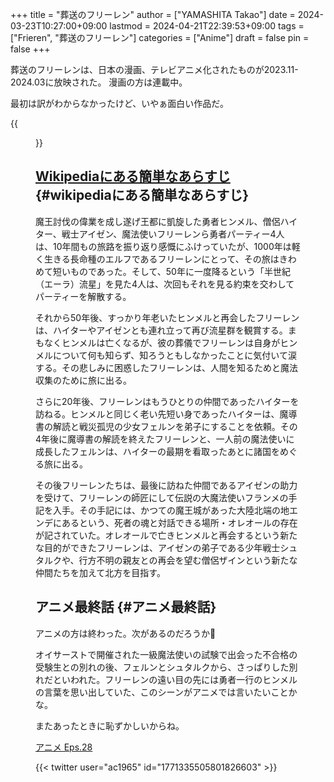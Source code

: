 +++
title = "葬送のフリーレン"
author = ["YAMASHITA Takao"]
date = 2024-03-23T10:27:00+09:00
lastmod = 2024-04-21T22:39:53+09:00
tags = ["Frieren", "葬送のフリーレン"]
categories = ["Anime"]
draft = false
pin = false
+++

葬送のフリーレンは、日本の漫画、テレビアニメ化されたものが2023.11-2024.03に放映された。
漫画の方は連載中。

最初は訳がわからなかったけど、いやぁ面白い作品だ。

{{<figure src="/images/frieren.jpg" width="50%" height="50%">}}


## [Wikipediaにある簡単なあらすじ](https://ja.wikipedia.org/wiki/%E8%91%AC%E9%80%81%E3%81%AE%E3%83%95%E3%83%AA%E3%83%BC%E3%83%AC%E3%83%B3) {#wikipediaにある簡単なあらすじ}

魔王討伐の偉業を成し遂げ王都に凱旋した勇者ヒンメル、僧侶ハイター、戦士アイゼン、魔法使いフリーレンら勇者パーティー4人は、10年間もの旅路を振り返り感慨にふけっていたが、1000年は軽く生きる長命種のエルフであるフリーレンにとって、その旅はきわめて短いものであった。そして、50年に一度降るという「半世紀（エーラ）流星」を見た4人は、次回もそれを見る約束を交わしてパーティーを解散する。

それから50年後、すっかり年老いたヒンメルと再会したフリーレンは、ハイターやアイゼンとも連れ立って再び流星群を観賞する。まもなくヒンメルは亡くなるが、彼の葬儀でフリーレンは自身がヒンメルについて何も知らず、知ろうともしなかったことに気付いて涙する。その悲しみに困惑したフリーレンは、人間を知るためと魔法収集のために旅に出る。

さらに20年後、フリーレンはもうひとりの仲間であったハイターを訪ねる。ヒンメルと同じく老い先短い身であったハイターは、魔導書の解読と戦災孤児の少女フェルンを弟子にすることを依頼。その4年後に魔導書の解読を終えたフリーレンと、一人前の魔法使いに成長したフェルンは、ハイターの最期を看取ったあとに諸国をめぐる旅に出る。

その後フリーレンたちは、最後に訪ねた仲間であるアイゼンの助力を受けて、フリーレンの師匠にして伝説の大魔法使いフランメの手記を入手。その手記には、かつての魔王城があった大陸北端の地エンデにあるという、死者の魂と対話できる場所・オレオールの存在が記されていた。オレオールで亡きヒンメルと再会するという新たな目的ができたフリーレンは、アイゼンの弟子である少年戦士シュタルクや、行方不明の親友との再会を望む僧侶ザインという新たな仲間たちを加えて北方を目指す。


## アニメ最終話 {#アニメ最終話}

アニメの方は終わった。次があるのだろうか🤔

オイサーストで開催された一級魔法使いの試験で出会った不合格の受験生との別れの後、フェルンとシュタルクから、さっぱりした別れだといわれた。フリーレンの遠い目の先には勇者一行のヒンメルの言葉を思い出していた、このシーンがアニメでは言いたいことかな。

またあったときに恥ずかしいからね。

[アニメ Eps.28](https://watch.amazon.co.jp/detail?gti=amzn1.dv.gti.c74f9d3b-74ad-4853-b591-742901681ec0&territory=JP&ref_=share_mac_season&r=web)

{{< twitter user="ac1965" id="1771335505801826603" >}}
